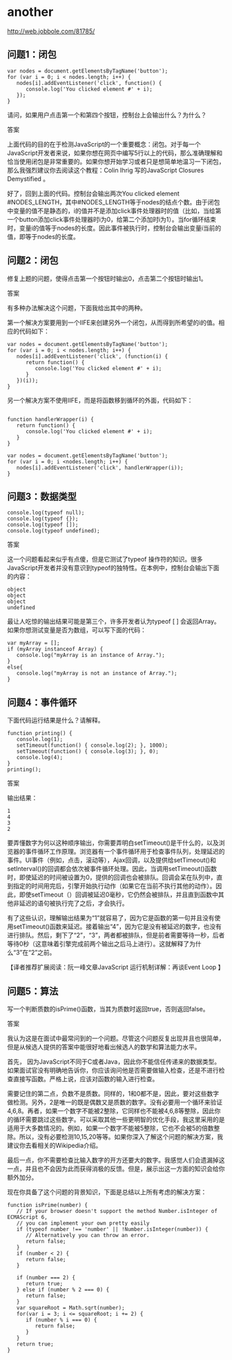 # another

http://web.jobbole.com/81785/

## 问题1：闭包

```
var nodes = document.getElementsByTagName('button');
for (var i = 0; i < nodes.length; i++) {
   nodes[i].addEventListener('click', function() {
      console.log('You clicked element #' + i);
   });
}
```

请问，如果用户点击第一个和第四个按钮，控制台上会输出什么？为什么？

答案

上面代码的目的在于检测JavaScript的一个重要概念：闭包。对于每一个JavaScript开发者来说，如果你想在网页中编写5行以上的代码，那么准确理解和恰当使用闭包是非常重要的。如果你想开始学习或者只是想简单地温习一下闭包，那么我强烈建议你去阅读这个教程：Colin Ihrig 写的JavaScript Closures Demystified 。

好了，回到上面的代码。控制台会输出两次You clicked element #NODES_LENGTH，其中#NODES_LENGTH等于nodes的结点个数。由于闭包中变量的值不是静态的，i的值并不是添加click事件处理器时的值（比如，当给第一个button添加click事件处理器时i为0，给第二个添加时i为1）。当for循环结束时，变量i的值等于nodes的长度。因此事件被执行时，控制台会输出变量i当前的值，即等于nodes的长度。

## 问题2：闭包

修复上题的问题，使得点击第一个按钮时输出0，点击第二个按钮时输出1。

答案

有多种办法解决这个问题，下面我给出其中的两种。

第一个解决方案要用到一个IIFE来创建另外一个闭包，从而得到所希望的i的值。相应的代码如下：

```
var nodes = document.getElementsByTagName('button');
for (var i = 0; i < nodes.length; i++) {
   nodes[i].addEventListener('click', (function(i) {
      return function() {
         console.log('You clicked element #' + i);
      }
   })(i));
}

```

另一个解决方案不使用IIFE，而是将函数移到循环的外面，代码如下：

```

function handlerWrapper(i) {
   return function() {
      console.log('You clicked element #' + i);
   }
}
 
var nodes = document.getElementsByTagName('button');
for (var i = 0; i <nodes.length; i++) {
   nodes[i].addEventListener('click', handlerWrapper(i));
}

```

## 问题3：数据类型

```
console.log(typeof null);
console.log(typeof {});
console.log(typeof []);
console.log(typeof undefined);

```

答案

这一个问题看起来似乎有点傻，但是它测试了typeof 操作符的知识。很多JavaScript开发者并没有意识到typeof的独特性。在本例中，控制台会输出下面的内容：

```
object
object
object
undefined

```

最让人吃惊的输出结果可能是第三个，许多开发者认为typeof [ ] 会返回Array。如果你想测试变量是否为数组，可以写下面的代码：

```
var myArray = [];
if (myArray instanceof Array) {
   console.log("myArray is an instance of Array.");
} 
else{
   console.log("myArray is not an instance of Array.");
}

```

## 问题4：事件循环

下面代码运行结果是什么？请解释。


```
function printing() {
   console.log(1);
   setTimeout(function() { console.log(2); }, 1000);
   setTimeout(function() { console.log(3); }, 0);
   console.log(4);
}
printing();
```

答案

输出结果：

```
1
4
3
2
```

要弄懂数字为何以这种顺序输出，你需要弄明白setTimeout()是干什么的，以及浏览器的事件循环工作原理。浏览器有一个事件循环用于检查事件队列，处理延迟的事件。UI事件（例如，点击，滚动等），Ajax回调，以及提供给setTimeout()和setInterval()的回调都会依次被事件循环处理。因此，当调用setTimeout()函数时，即使延迟的时间被设置为0，提供的回调也会被排队。回调会呆在队列中，直到指定的时间用完后，引擎开始执行动作（如果它在当前不执行其他的动作）。因此，即使setTimeout（）回调被延迟0毫秒，它仍然会被排队，并且直到函数中其他非延迟的语句被执行完了之后，才会执行。

有了这些认识，理解输出结果为“1”就容易了，因为它是函数的第一句并且没有使用setTimeout()函数来延迟。接着输出“4”，因为它是没有被延迟的数字，也没有进行排队。然后，剩下了“2”，“3”，两者都被排队，但是前者需要等待一秒，后者等待0秒（这意味着引擎完成前两个输出之后马上进行）。这就解释了为什么“3”在“2”之前。

【译者推荐扩展阅读：阮一峰文章JavaScript 运行机制详解：再谈Event Loop  】


## 问题5：算法

写一个判断质数的isPrime()函数，当其为质数时返回true，否则返回false。

答案

我认为这是在面试中最常问到的一个问题。尽管这个问题反复出现并且也很简单，但是从候选人提供的答案中能很好地看出候选人的数学和算法能力水平。

首先， 因为JavaScript不同于C或者Java，因此你不能信任传递来的数据类型。如果面试官没有明确地告诉你，你应该询问他是否需要做输入检查，还是不进行检查直接写函数。严格上说，应该对函数的输入进行检查。

需要记住的第二点，负数不是质数。同样的，1和0都不是，因此，要对这些数字做检测。另外，2是唯一的既是偶数又是质数的数字。没有必要用一个循环来验证4,6,8。再者，如果一个数字不能被2整除，它同样也不能被4,6,8等整除，因此你的循环需要跳过这些数字。可以采取其他一些更明智的优化手段，我这里采用的是适用于大多数情况的。例如，如果一个数字不能被5整除，它也不会被5的倍数整除。所以，没有必要检测10,15,20等等。如果你深入了解这个问题的解决方案，我建议你去看相关的Wikipedia介绍。

最后一点，你不需要检查比输入数字的开方还要大的数字。我感觉人们会遗漏掉这一点，并且也不会因为此而获得消极的反馈。但是，展示出这一方面的知识会给你额外加分。

现在你具备了这个问题的背景知识，下面是总结以上所有考虑的解决方案：

```
function isPrime(number) {
   // If your browser doesn't support the method Number.isInteger of ECMAScript 6,
   // you can implement your own pretty easily
   if (typeof number !== 'number' || !Number.isInteger(number)) {
      // Alternatively you can throw an error.
      return false;
   }
   if (number < 2) {
      return false;
   }
 
   if (number === 2) {
      return true;
   } else if (number % 2 === 0) {
      return false;
   }
   var squareRoot = Math.sqrt(number);
   for(var i = 3; i <= squareRoot; i += 2) {
      if (number % i === 0) {
         return false;
      }
   }
   return true;
}

```



















